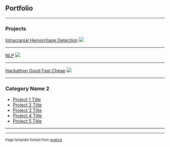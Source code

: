 ## Portfolio

---

### Projects 

[Intracranial Hemorrhage Detection](/sample_page)
<img src="images/dummy_thumbnail.jpg?raw=true"/>

---
[NLP](/pdf/sample_presentation.pdf)
<img src="images/dummy_thumbnail.jpg?raw=true"/>

---
[Hackathon Good Fast Cheap](http://example.com/)
<img src="images/dummy_thumbnail.jpg?raw=true"/>

---

### Category Name 2

- [Project 1 Title](http://example.com/)
- [Project 2 Title](http://example.com/)
- [Project 3 Title](http://example.com/)
- [Project 4 Title](http://example.com/)
- [Project 5 Title](http://example.com/)

---




---
<p style="font-size:11px">Page template forked from <a href="https://github.com/evanca/quick-portfolio">evanca</a></p>
<!-- Remove above link if you don't want to attibute -->
